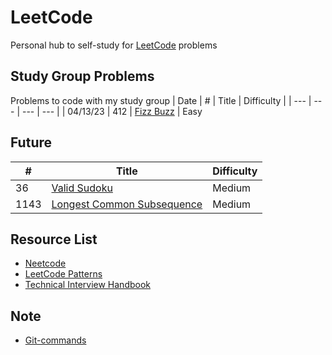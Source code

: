 # LeetCode

Personal hub to self-study for <a href = "https://leetcode.com/">LeetCode</a> problems
## Study Group Problems
Problems to code with my study group
| Date | # | Title | Difficulty | 
| --- | --- | --- | --- |
| 04/13/23 | 412 | <a href = "https://leetcode.com/problems/fizz-buzz/description/">Fizz Buzz</a> | Easy

## Future
| # | Title | Difficulty | 
| --- | --- | --- |
| 36 | [Valid Sudoku](https://leetcode.com/problems/valid-sudoku/description/?envType=featured-list&envId=top-interview-questions) | Medium |
| 1143 | [Longest Common Subsequence](https://leetcode.com/problems/longest-common-subsequence/description/) | Medium |

## Resource List
* <a href = "https://neetcode.io/practice">Neetcode</a>
* <a href = "https://seanprashad.com/leetcode-patterns/">LeetCode Patterns</a>
* <a href = "https://www.techinterviewhandbook.org/grind75">Technical Interview Handbook</a>

## Note
* <a href = "https://github.com/joshnh/Git-Commands">Git-commands</a>
